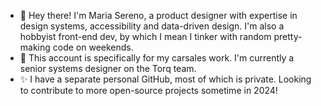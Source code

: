 - 👋 Hey there! I'm Maria Sereno, a product designer with expertise in design systems, accessibility and data-driven design. I'm also a hobbyist front-end dev, by which I mean I tinker with random pretty-making code on weekends. 
- 🚗 This account is specifically for my carsales work. I'm currently a senior systems designer on the Torq team. 
- ✨ I have a separate personal GitHub, most of which is private. Looking to contribute to more open-source projects sometime in 2024!
<!---
msereno-carsales/msereno-carsales is a ✨ special ✨ repository because its `README.md` (this file) appears on your GitHub profile.
You can click the Preview link to take a look at your changes.
--->
